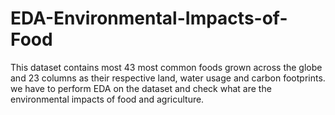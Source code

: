 # EDA-Environmental-Impacts-of-Food
This dataset contains most 43 most common foods grown across the globe and 23 columns as their respective land, water usage and carbon footprints. we have to perform EDA on the dataset and check what are the environmental impacts of food and agriculture.
